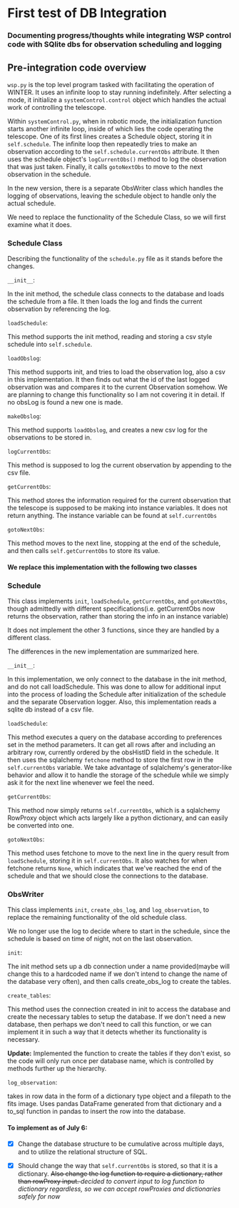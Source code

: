 # First test of DB Integration

### Documenting progress/thoughts while integrating WSP control code with SQlite dbs for observation scheduling and logging

## Pre-integration code overview

`wsp.py` is the top level program tasked with facilitating the operation of WINTER. It uses an infinite loop to stay running indefinitely. After selecting a mode, it initialize a `systemControl.control` object which handles the actual work of controlling the telescope.

Within `systemControl.py`, when in robotic mode, the initialization function starts another infinite loop, inside of which lies the code operating the telescope. One of its first lines creates a Schedule object, storing it in `self.schedule`. The infinite loop then repeatedly tries to make an observation according to the `self.schedule.currentObs` attribute. It then uses the schedule object's `logCurrentObs()` method to log the observation that was just taken. Finally, it calls `gotoNextObs` to move to the next observation in the schedule.

In the new version, there is a separate ObsWriter class which handles the logging of observations, leaving the schedule object to handle only the actual schedule.

We need to replace the functionality of the Schedule Class, so we will first examine what it does.

### Schedule Class

Describing the functionality of the `schedule.py` file as it stands before the changes.

`__init__`:

In the init method, the schedule class connects to the database and loads the schedule from a file. It then loads the log and finds the current observation by referencing the log.

`loadSchedule`:

This method supports the init method, reading and storing a csv style schedule into `self.schedule`.

`loadObslog`:

This method supports init, and tries to load the observation log, also a csv in this implementation. It then finds out what the id of the last logged observation was and compares it to the current Observation somehow. We are planning to change this functionality so I am not covering it in detail. If no obsLog is found a new one is made.

`makeObslog`:

This method supports `loadObslog`, and creates a new csv log for the observations to be stored in.

`logCurrentObs`:

This method is supposed to log the current observation by appending to the csv file.

`getCurrentObs`:

This method stores the information required for the current observation that the telescope is supposed to be making into instance variables. It does not return anything. The instance variable can be found at `self.currentObs`

`gotoNextObs`:

This method moves to the next line, stopping at the end of the schedule, and then calls `self.getCurrentObs` to store its value.

#### We replace this implementation with the following two classes

### Schedule

This class implements `init`, `loadSchedule`, `getCurrentObs`, and `gotoNextObs`, though admittedly with different specifications(i.e. getCurrentObs now returns the observation, rather than storing the info in an instance variable)

It does not implement the other 3 functions, since they are handled by a different class.

The differences in the new implementation are summarized here.

`__init__`:

In this implementation, we only connect to the database in the init method, and do not call loadSchedule. This was done to allow for additional input into the process of loading the Schedule after initialization of the schedule and the separate Observation logger. Also, this implementation reads a sqlite db instead of a csv file.

`loadSchedule`:

This method executes a query on the database according to preferences set in the method parameters. It can get all rows after and including an arbitrary row, currently ordered by the obsHistID field in the schedule. It then uses the sqlalchemy `fetchone` method to store the first row in the `self.currentObs` variable. We take advantage of sqlalchemy's generator-like behavior and allow it to handle the storage of the schedule while we simply ask it for the next line whenever we feel the need.

`getCurrentObs`:

This method now simply returns `self.currentObs`, which is a sqlalchemy RowProxy object which acts largely like a python dictionary, and can easily be converted into one.

`gotoNextObs`:

This method uses fetchone to move to the next line in the query result from `loadSchedule`, storing it in `self.currentObs`. It also watches for when fetchone returns `None`, which indicates that we've reached the end of the schedule and that we should close the connections to the database.

### ObsWriter

This class implements `init`, `create_obs_log`, and `log_observation`, to replace the remaining functionality of the old schedule class.

We no longer use the log to decide where to start in the schedule, since the schedule is based on time of night, not on the last observation.

`init`:

The init method sets up a db connection under a name provided(maybe will change this to a hardcoded name if we don't intend to change the name of the database very often), and then calls create_obs_log to create the tables.

`create_tables`:

This method uses the connection created in init to access the database and create the necessary tables to setup the database. If we don't need a new database, then perhaps we don't need to call this function, or we can implement it in such a way that it detects whether its functionality is necessary.

**Update:** Implemented the function to create the tables if they don't exist, so the code will only run once per database name, which is controlled by methods further up the hierarchy.

`log_observation`:

takes in row data in the form of a dictionary type object and a filepath to the fits image. Uses pandas DataFrame generated from that dictionary and a to_sql function in pandas to insert the row into the database.

#### To implement as of July 6:

- [x] Change the database structure to be cumulative across multiple days, and to utilize the relational structure of SQL.

- [x] Should change the way that `self.currentObs` is stored, so that it is a dictionary. <del> Also change the log function to require a dictionary, rather than rowProxy input. </del> *decided to convert input to log function to dictionary regardless, so we can accept rowProxies and dictionaries safely for now*

